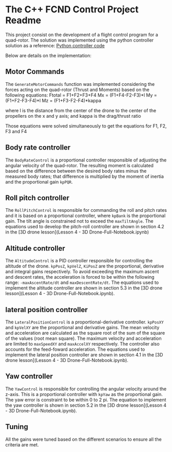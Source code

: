 # The C++ FCND Control Project Readme #

This project consist on the development of a flight control program for a quad-rotor. The solution was implemented using the python controller solution as a reference: [Python controller code](https://github.com/udacity/FCND-Controls/blob/solution/controller.py)

Below are details on the implementation:

## Motor Commands ##

The `GenerateMotorCommands` function was implemented considering the forces acting on the quad-rotor (Thrust and Moments) based on the following equations:
Ftotal = F1+F2+F3+F4
Mx = (F1+F4-F2-F3)*l
My = (F1+F2-F3-F4)*l
Mz = (F1+F3-F2-F4)*kappa

where l is the distance from the center of the drone to the center of the propellers on the x and y axis; and kappa is the drag/thrust ratio

Those equations were solved simultaneously to get the equations for F1, F2, F3 and F4

## Body rate controller  ##

The `BodyRateControl` is a proportional controller responsible of adjusting the angular velocity of the quad-rotor. The resulting moment is calculated based on the difference between the desired body rates minus the measured body rates; that difference is multiplied by the moment of inertia and the proportional gain `kpPQR`.

## Roll pitch controller  ##

The `RollPitchControl` is responsible for commanding the roll and pitch rates and it is based on a proportional controller, where `kpBank` is the proportional gain. The tilt angle is constrained not to exceed the `maxTiltAngle`. The equations used to develop the pitch-roll controller are shown in section 4.2 in the [3D drone lesson](Lesson 4 - 3D Drone-Full-Notebook.ipynb)

## Altitude controller  ##

The `AltitudeControl` is a PID controller responsible for controlling the altitude of the drone. `kpPosZ`, `kpVelZ`, `KiPosZ` are the proportional, derivative and integral gains respectively. To avoid exceeding the maximum ascent and descent rates, the acceleration is forced to be within the following range: `-maxAscentRate/dt` and `maxDescentRate/dt`. The equations used to implement the altitude controller are shown in section 5.3 in the [3D drone lesson](Lesson 4 - 3D Drone-Full-Notebook.ipynb).

## lateral position controller  ##

The `LateralPositionControl` is a proportional-derivative controller. `kpPosXY` and `kpVelXY` are the proportional and derivative gains. The mean velocity and acceleration are calculated as the square root of the sum of the square of the values (root mean square). The maximum velocity and acceleration are limited to `maxSpeedXY` and `maxAccelXY` respectively. The controller also accounts for the feed-foward acceleration. The equations used to implement the lateral position controller are shown in section 4.1 in the [3D drone lesson](Lesson 4 - 3D Drone-Full-Notebook.ipynb).

## Yaw controller  ##

The `YawControl` is responsible for controlling the angular velocity around the z-axis. This is a proportional controller with `kpYaw` as the proportional gain. The yaw error is constraint to be within 0 to 2 pi. The equation to implement the yaw controller is shown in section 5.2 in the [3D drone lesson](Lesson 4 - 3D Drone-Full-Notebook.ipynb).

## Tuning ##

All the gains were tuned based on the different scenarios to ensure all the criteria are met.
